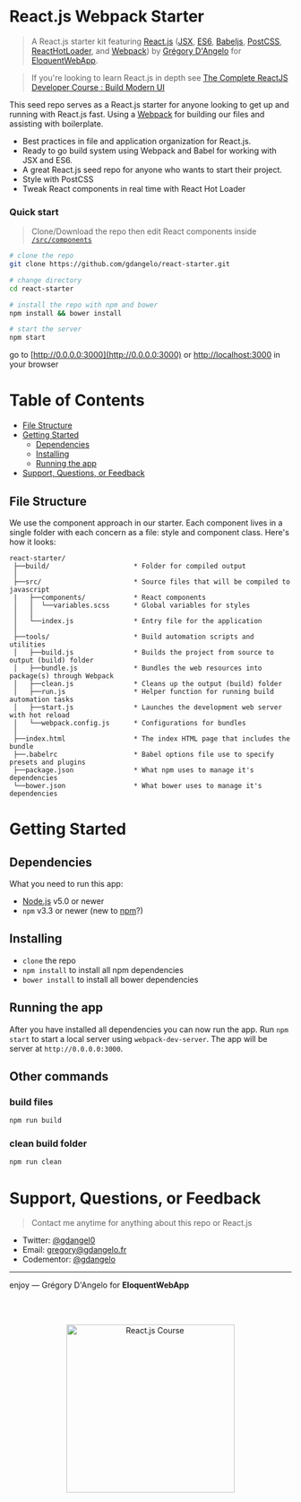 # React.js Webpack Starter


> A React.js starter kit featuring [React.js](https://facebook.github.io/react/) ([JSX](https://facebook.github.io/react/docs/jsx-in-depth.html), [ES6](https://github.com/lukehoban/es6features#readme),
[Babeljs](https://babeljs.io/),
[PostCSS](https://github.com/postcss/postcss),
[ReactHotLoader](https://github.com/gaearon/react-hot-loader), and [Webpack](http://webpack.github.io/)) by [Grégory D'Angelo](https://gdangelo.fr) for [EloquentWebApp](http://eloquentwebapp.com).

> If you're looking to learn React.js in depth see [The Complete ReactJS Developer Course : Build Modern UI](http://eloquentwebapp.teachable.com/)

This seed repo serves as a React.js starter for anyone looking to get up and running with React.js fast. Using a [Webpack](http://webpack.github.io/) for building our files and assisting with boilerplate.
* Best practices in file and application organization for React.js.
* Ready to go build system using Webpack and Babel for working with JSX and ES6.
* A great React.js seed repo for anyone who wants to start their project.
* Style with PostCSS
* Tweak React components in real time with React Hot Loader

### Quick start
> Clone/Download the repo then edit React components inside [`/src/components`](/src/components)

```bash
# clone the repo
git clone https://github.com/gdangelo/react-starter.git

# change directory
cd react-starter

# install the repo with npm and bower
npm install && bower install

# start the server
npm start
```
go to [http://0.0.0.0:3000](http://0.0.0.0:3000) or [http://localhost:3000](http://localhost:3000) in your browser

# Table of Contents
* [File Structure](#file-structure)
* [Getting Started](#getting-started)
    * [Dependencies](#dependencies)
    * [Installing](#installing)
    * [Running the app](#running-the-app)
* [Support, Questions, or Feedback](#support-questions-or-feedback)

## File Structure
We use the component approach in our starter. Each component lives in a single folder with each concern as a file: style and component class. Here's how it looks:
```
react-starter/
 ├──build/                     * Folder for compiled output
 │
 ├──src/                       * Source files that will be compiled to javascript
 |	 ├──components/            * React components
 │   │  └──variables.scss      * Global variables for styles
 │   │
 │   └──index.js               * Entry file for the application
 │
 ├──tools/                     * Build automation scripts and utilities
 │	 ├──build.js               * Builds the project from source to output (build) folder
 │	 ├──bundle.js              * Bundles the web resources into package(s) through Webpack
 │	 ├──clean.js               * Cleans up the output (build) folder
 │	 ├──run.js                 * Helper function for running build automation tasks
 │	 ├──start.js               * Launches the development web server with hot reload
 │	 └──webpack.config.js      * Configurations for bundles
 │
 ├──index.html                 * The index HTML page that includes the bundle
 ├──.babelrc                   * Babel options file use to specify presets and plugins
 ├──package.json               * What npm uses to manage it's dependencies
 └──bower.json                 * What bower uses to manage it's dependencies
```

# Getting Started
## Dependencies
What you need to run this app:
* [Node.js](https://nodejs.org/) v5.0 or newer
* `npm` v3.3 or newer (new to [npm](https://docs.npmjs.com/)?)

## Installing
* `clone` the repo
* `npm install` to install all npm dependencies
* `bower install` to install all bower dependencies

## Running the app
After you have installed all dependencies you can now run the app. Run `npm start` to start a local server using `webpack-dev-server`. The app will be server at `http://0.0.0.0:3000`.

## Other commands

### build files
```bash
npm run build
```

### clean build folder
```bash
npm run clean
```

# Support, Questions, or Feedback
> Contact me anytime for anything about this repo or React.js

* Twitter: [@gdangel0](https://twitter.com/gdangel0)
* Email: gregory@gdangelo.fr
* Codementor: [@gdangelo](https://www.codementor.io/gdangelo)

___

enjoy — Grégory D'Angelo for **EloquentWebApp**

<br><br>

<p align="center">
  <a href="https://eloquentwebapp.com" target="_blank">
    <img src="http://www.eloquentwebapp.com/wp-content/uploads/2015/12/logo-1.png" alt="React.js Course" width="300" height="300"/>
  </a>
</p>
